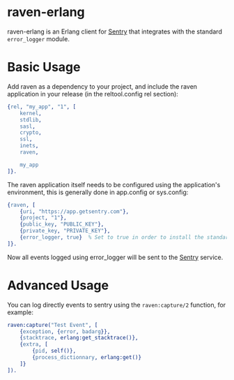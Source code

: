 raven-erlang
============

raven-erlang is an Erlang client for [Sentry](http://aboutsentry.com/) that integrates with the
standard ```error_logger``` module.

Basic Usage
===========

Add raven as a dependency to your project, and include the raven application in
your release (in the reltool.config rel section):

```erlang
{rel, "my_app", "1", [
    kernel,
    stdlib,
    sasl,
    crypto,
    ssl,
    inets,
    raven,

    my_app
]}.
```

The raven application itself needs to be configured using the application's environment, this is
generally done in app.config or sys.config:

```erlang
{raven, [
    {uri, "https://app.getsentry.com"},
    {project, "1"},
    {public_key, "PUBLIC_KEY"},
    {private_key, "PRIVATE_KEY"},
    {error_logger, true}  % Set to true in order to install the standard error logger
]}.
 ```

Now all events logged using error_logger will be sent to the [Sentry](http://aboutsentry.com/) service.

Advanced Usage
==============

You can log directly events to sentry using the ```raven:capture/2``` function, for example:

```erlang
raven:capture("Test Event", [
    {exception, {error, badarg}},
    {stacktrace, erlang:get_stacktrace()},
    {extra, [
        {pid, self()},
        {process_dictionnary, erlang:get()}
    ]}
]).
```
